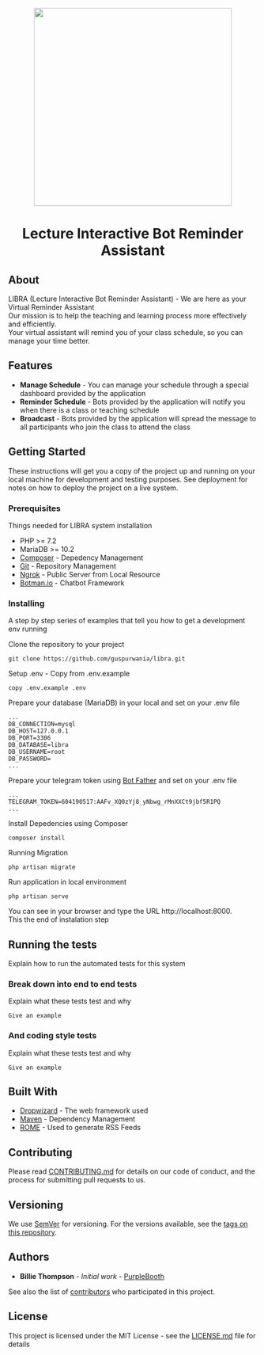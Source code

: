<p align="center"><img width="400" src="https://gdurl.com/HZyZ"></p>
<h1 align="center">Lecture Interactive Bot Reminder Assistant</h1>

## About

LIBRA (Lecture Interactive Bot Reminder Assistant) - We are here as your Virtual Reminder Assistant <br />
Our mission is to help the teaching and learning process more effectively and efficiently. <br />
Your virtual assistant will remind you of your class schedule, so you can manage your time better.

## Features
* **Manage Schedule** - You can manage your schedule through a special dashboard provided by the application
* **Reminder Schedule** - Bots provided by the application will notify you when there is a class or teaching schedule
* **Broadcast** - Bots provided by the application will spread the message to all participants who join the class to attend the class

## Getting Started

These instructions will get you a copy of the project up and running on your local machine for development and testing purposes. See deployment for notes on how to deploy the project on a live system.

### Prerequisites

Things needed for LIBRA system installation

* PHP >= 7.2
* MariaDB >= 10.2
* [Composer](https://getcomposer.org/) - Depedency Management
* [Git](https://git-scm.com/downloads) - Repository Management
* [Ngrok](https://ngrok.com/) - Public Server from Local Resource
* [Botman.io](https://botman.io/) - Chatbot Framework

### Installing

A step by step series of examples that tell you how to get a development env running

Clone the repository to your project

```
git clone https://github.com/guspurwania/libra.git
```

Setup .env - Copy from .env.example 

```
copy .env.example .env
```

Prepare your database (MariaDB) in your local and set on your .env file

```
...
DB_CONNECTION=mysql
DB_HOST=127.0.0.1
DB_PORT=3306
DB_DATABASE=libra
DB_USERNAME=root
DB_PASSWORD=
...
```

Prepare your telegram token using [Bot Father](https://core.telegram.org/bots) and set on your .env file

```
...
TELEGRAM_TOKEN=604190517:AAFv_XQ0zYj8_yNbwg_rMnXXCt9jbf5R1PQ
...
```

Install Depedencies using Composer

```
composer install
```

Running Migration

```
php artisan migrate
```

Run application in local environment

```
php artisan serve
```

You can see in your browser and type the URL http://localhost:8000. <br /> 
This the end of instalation step

## Running the tests

Explain how to run the automated tests for this system

### Break down into end to end tests

Explain what these tests test and why

```
Give an example
```

### And coding style tests

Explain what these tests test and why

```
Give an example
```

## Built With

* [Dropwizard](http://www.dropwizard.io/1.0.2/docs/) - The web framework used
* [Maven](https://maven.apache.org/) - Dependency Management
* [ROME](https://rometools.github.io/rome/) - Used to generate RSS Feeds

## Contributing

Please read [CONTRIBUTING.md](https://gist.github.com/PurpleBooth/b24679402957c63ec426) for details on our code of conduct, and the process for submitting pull requests to us.

## Versioning

We use [SemVer](http://semver.org/) for versioning. For the versions available, see the [tags on this repository](https://github.com/your/project/tags). 

## Authors

* **Billie Thompson** - *Initial work* - [PurpleBooth](https://github.com/PurpleBooth)

See also the list of [contributors](https://github.com/your/project/contributors) who participated in this project.

## License

This project is licensed under the MIT License - see the [LICENSE.md](LICENSE.md) file for details

